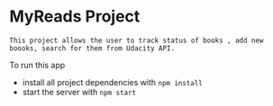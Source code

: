 # MyReads Project
    This project allows the user to track status of books , add new boooks, search for them from Udacity API.


To run this app
* install all project dependencies with `npm install`
* start the server with `npm start`


